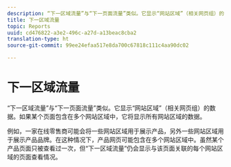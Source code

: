 ```yaml
---
description: “下一区域流量”与“下一页面流量”类似。它显示“网站区域”（相关网页组）的数据。如果某个页面包含在多个网站区域中，它将显示所有网站区域的数据。
title: 下一区域流量
topic: Reports
uuid: cd476822-a3e2-496c-a27d-a13beac8cba2
translation-type: ht
source-git-commit: 99ee24efaa517e8da700c67818c111c4aa90dc02

---
```



# 下一区域流量

“下一区域流量”与“下一页面流量”类似。它显示“网站区域”（相关网页组）的数据。如果某个页面包含在多个网站区域中，它将显示所有网站区域的数据。

例如，一家在线零售商可能会将一些网站区域用于展示产品，另外一些网站区域用于展示产品品牌。在这种情况下，产品网页可能包含在多个网站区域中。虽然某个产品页面只被查看过一次，但“下一区域流量”仍会显示与该页面关联的每个网站区域的页面查看情况。
